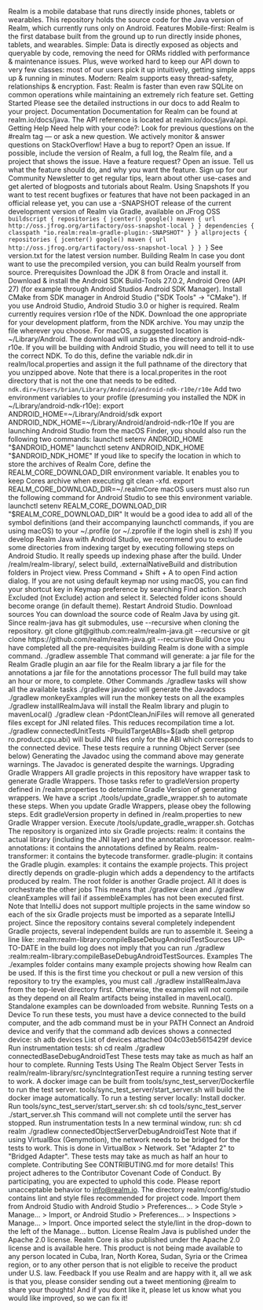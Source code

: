 Realm is a mobile database that runs directly inside phones, tablets or wearables. This repository holds the source code for the Java version of Realm, which currently runs only on Android. Features Mobile-first: Realm is the first database built from the ground up to run directly inside phones, tablets, and wearables. Simple: Data is directly exposed as objects and queryable by code, removing the need for ORMs riddled with performance & maintenance issues. Plus, weve worked hard to keep our API down to very few classes: most of our users pick it up intuitively, getting simple apps up & running in minutes. Modern: Realm supports easy thread-safety, relationships & encryption. Fast: Realm is faster than even raw SQLite on common operations while maintaining an extremely rich feature set. Getting Started Please see the detailed instructions in our docs to add Realm to your project. Documentation Documentation for Realm can be found at realm.io/docs/java. The API reference is located at realm.io/docs/java/api. Getting Help Need help with your code?: Look for previous questions on the #realm tag — or ask a new question. We actively monitor & answer questions on StackOverflow! Have a bug to report? Open an issue. If possible, include the version of Realm, a full log, the Realm file, and a project that shows the issue. Have a feature request? Open an issue. Tell us what the feature should do, and why you want the feature. Sign up for our Community Newsletter to get regular tips, learn about other use-cases and get alerted of blogposts and tutorials about Realm. Using Snapshots If you want to test recent bugfixes or features that have not been packaged in an official release yet, you can use a -SNAPSHOT release of the current development version of Realm via Gradle, available on JFrog OSS ``` buildscript { repositories { jcenter() google() maven { url http://oss.jfrog.org/artifactory/oss-snapshot-local } } dependencies { classpath "io.realm:realm-gradle-plugin:-SNAPSHOT" } } allprojects { repositories { jcenter() google() maven { url http://oss.jfrog.org/artifactory/oss-snapshot-local } } } ``` See version.txt for the latest version number. Building Realm In case you dont want to use the precompiled version, you can build Realm yourself from source. Prerequisites Download the JDK 8 from Oracle and install it. Download & install the Android SDK Build-Tools 27.0.2, Android Oreo (API 27) (for example through Android Studios Android SDK Manager). Install CMake from SDK manager in Android Studio ("SDK Tools" -> "CMake"). If you use Android Studio, Android Studio 3.0 or higher is required. Realm currently requires version r10e of the NDK. Download the one appropriate for your development platform, from the NDK archive. You may unzip the file wherever you choose. For macOS, a suggested location is ~/Library/Android. The download will unzip as the directory android-ndk-r10e. If you will be building with Android Studio, you will need to tell it to use the correct NDK. To do this, define the variable ndk.dir in realm/local.properties and assign it the full pathname of the directory that you unzipped above. Note that there is a local.properites in the root directory that is not the one that needs to be edited. ``` ndk.dir=/Users/brian/Library/Android/android-ndk-r10e/r10e ``` Add two environment variables to your profile (presuming you installed the NDK in ~/Library/android-ndk-r10e): export ANDROID_HOME=~/Library/Android/sdk export ANDROID_NDK_HOME=~/Library/Android/android-ndk-r10e If you are launching Android Studio from the macOS Finder, you should also run the following two commands: launchctl setenv ANDROID_HOME "$ANDROID_HOME" launchctl setenv ANDROID_NDK_HOME "$ANDROID_NDK_HOME" If youd like to specify the location in which to store the archives of Realm Core, define the REALM_CORE_DOWNLOAD_DIR environment variable. It enables you to keep Cores archive when executing git clean -xfd. export REALM_CORE_DOWNLOAD_DIR=~/.realmCore macOS users must also run the following command for Android Studio to see this environment variable. launchctl setenv REALM_CORE_DOWNLOAD_DIR "$REALM_CORE_DOWNLOAD_DIR" It would be a good idea to add all of the symbol definitions (and their accompanying launchctl commands, if you are using macOS) to your ~/.profile (or ~/.zprofile if the login shell is zsh) If you develop Realm Java with Android Studio, we recommend you to exclude some directories from indexing target by executing following steps on Android Studio. It really speeds up indexing phase after the build. Under /realm/realm-library/, select build, .externalNativeBuild and distribution folders in Project view. Press Command + Shift + A to open Find action dialog. If you are not using default keymap nor using macOS, you can find your shortcut key in Keymap preference by searching Find action. Search Excluded (not Exclude) action and select it. Selected folder icons should become orange (in default theme). Restart Android Studio. Download sources You can download the source code of Realm Java by using git. Since realm-java has git submodules, use --recursive when cloning the repository. git clone git@github.com:realm/realm-java.git --recursive or git clone https://github.com/realm/realm-java.git --recursive Build Once you have completed all the pre-requisites building Realm is done with a simple command. ./gradlew assemble That command will generate: a jar file for the Realm Gradle plugin an aar file for the Realm library a jar file for the annotations a jar file for the annotations processor The full build may take an hour or more, to complete. Other Commands ./gradlew tasks will show all the available tasks ./gradlew javadoc will generate the Javadocs ./gradlew monkeyExamples will run the monkey tests on all the examples ./gradlew installRealmJava will install the Realm library and plugin to mavenLocal() ./gradlew clean -PdontCleanJniFiles will remove all generated files except for JNI related files. This reduces recompilation time a lot. ./gradlew connectedUnitTests -PbuildTargetABIs=$(adb shell getprop ro.product.cpu.abi) will build JNI files only for the ABI which corresponds to the connected device. These tests require a running Object Server (see below) Generating the Javadoc using the command above may generate warnings. The Javadoc is generated despite the warnings. Upgrading Gradle Wrappers All gradle projects in this repository have wrapper task to generate Gradle Wrappers. Those tasks refer to gradleVersion property defined in /realm.properties to determine Gradle Version of generating wrappers. We have a script ./tools/update_gradle_wrapper.sh to automate these steps. When you update Gradle Wrappers, please obey the following steps. Edit gradleVersion property in defined in /realm.properties to new Gradle Wrapper version. Execute /tools/update_gradle_wrapper.sh. Gotchas The repository is organized into six Gradle projects: realm: it contains the actual library (including the JNI layer) and the annotations processor. realm-annotations: it contains the annotations defined by Realm. realm-transformer: it contains the bytecode transformer. gradle-plugin: it contains the Gradle plugin. examples: it contains the example projects. This project directly depends on gradle-plugin which adds a dependency to the artifacts produced by realm. The root folder is another Gradle project. All it does is orchestrate the other jobs This means that ./gradlew clean and ./gradlew cleanExamples will fail if assembleExamples has not been executed first. Note that IntelliJ does not support multiple projects in the same window so each of the six Gradle projects must be imported as a separate IntelliJ project. Since the repository contains several completely independent Gradle projects, several independent builds are run to assemble it. Seeing a line like: :realm:realm-library:compileBaseDebugAndroidTestSources UP-TO-DATE in the build log does not imply that you can run ./gradlew :realm:realm-library:compileBaseDebugAndroidTestSources. Examples The ./examples folder contains many example projects showing how Realm can be used. If this is the first time you checkout or pull a new version of this repository to try the examples, you must call ./gradlew installRealmJava from the top-level directory first. Otherwise, the examples will not compile as they depend on all Realm artifacts being installed in mavenLocal(). Standalone examples can be downloaded from website. Running Tests on a Device To run these tests, you must have a device connected to the build computer, and the adb command must be in your PATH Connect an Android device and verify that the command adb devices shows a connected device: sh adb devices List of devices attached 004c03eb5615429f device Run instrumentation tests: sh cd realm ./gradlew connectedBaseDebugAndroidTest These tests may take as much as half an hour to complete. Running Tests Using The Realm Object Server Tests in realm/realm-library/src/syncIntegrationTest require a running testing server to work. A docker image can be built from tools/sync_test_server/Dockerfile to run the test server. tools/sync_test_server/start_server.sh will build the docker image automatically. To run a testing server locally: Install docker. Run tools/sync_test_server/start_server.sh: sh cd tools/sync_test_server ./start_server.sh This command will not complete until the server has stopped. Run instrumentation tests In a new terminal window, run: sh cd realm ./gradlew connectedObjectServerDebugAndroidTest Note that if using VirtualBox (Genymotion), the network needs to be bridged for the tests to work. This is done in VirtualBox > Network. Set "Adapter 2" to "Bridged Adapter". These tests may take as much as half an hour to complete. Contributing See CONTRIBUTING.md for more details! This project adheres to the Contributor Covenant Code of Conduct. By participating, you are expected to uphold this code. Please report unacceptable behavior to info@realm.io. The directory realm/config/studio contains lint and style files recommended for project code. Import them from Android Studio with Android Studio > Preferences... > Code Style > Manage... > Import, or Android Studio > Preferences... > Inspections > Manage... > Import. Once imported select the style/lint in the drop-down to the left of the Manage... button. License Realm Java is published under the Apache 2.0 license. Realm Core is also published under the Apache 2.0 license and is available here. This product is not being made available to any person located in Cuba, Iran, North Korea, Sudan, Syria or the Crimea region, or to any other person that is not eligible to receive the product under U.S. law. Feedback If you use Realm and are happy with it, all we ask is that you, please consider sending out a tweet mentioning @realm to share your thoughts! And if you dont like it, please let us know what you would like improved, so we can fix it!